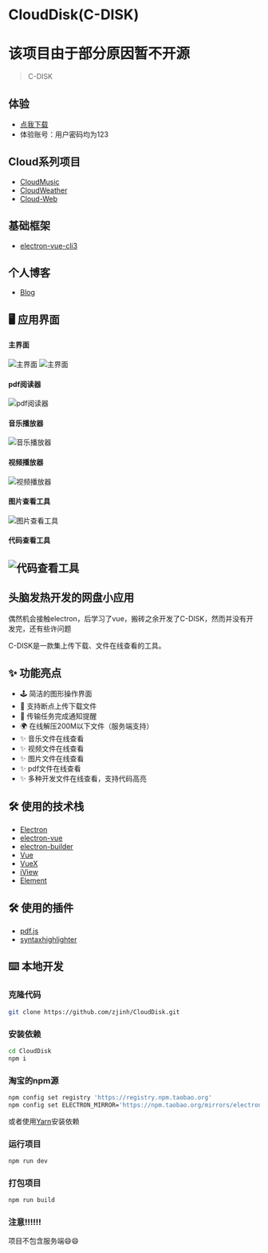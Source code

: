 # CloudDisk(C-DISK)# 该项目由于部分原因暂不开源> C-DISK## 体验- [点我下载](https://works.zjinh.cn/CloudDisk)- 体验账号：用户密码均为123## Cloud系列项目- [CloudMusic](https://github.com/zjinh/CloudMusic)- [CloudWeather](https://github.com/zjinh/CloudWeather)- [Cloud-Web](https://cloud.zjinh.cn/)## 基础框架- [electron-vue-cli3](https://github.com/zjinh/electron-vue-cli3)## 个人博客- [Blog](https://blog.zjinh.cn/)## 🖥 应用界面#### 主界面   ![主界面](screen/disk.gif)   ![主界面](screen/disk.png)#### pdf阅读器  ![pdf阅读器](screen/pdf.gif)#### 音乐播放器![音乐播放器](screen/music.gif)#### 视频播放器![视频播放器](screen/video.gif)#### 图片查看工具![图片查看工具](screen/photo.gif)#### 代码查看工具![代码查看工具](screen/viewer.gif)---## 头脑发热开发的网盘小应用偶然机会接触electron，后学习了vue，搬砖之余开发了C-DISK，然而并没有开发完，还有些许问题C-DISK是一款集上传下载、文件在线查看的工具。## ✨ 功能亮点- 🕹 简洁的图形操作界面- 💾 支持断点上传下载文件- 🔔 传输任务完成通知提醒- 🌍 在线解压200M以下文件（服务端支持）- ✨ 音乐文件在线查看- ✨ 视频文件在线查看- ✨ 图片文件在线查看- ✨ pdf文件在线查看- ✨ 多种开发文件在线查看，支持代码高亮## 🛠 使用的技术栈- [Electron](https://electronjs.org/)- [electron-vue](https://simulatedgreg.gitbooks.io/electron-vue/content/cn/) - [electron-builder](https://www.electron.build/) - [Vue](https://vuejs.org/)- [VueX](https://vuex.vuejs.org/)- [iView](https://www.iviewui.com/)- [Element](https://element.eleme.io)## 🛠 使用的插件- [pdf.js](https://github.com/mozilla/pdf.js)- [syntaxhighlighter](https://github.com/syntaxhighlighter/syntaxhighlighter)## ⌨️ 本地开发### 克隆代码```bashgit clone https://github.com/zjinh/CloudDisk.git```### 安装依赖```bashcd CloudDisknpm i```### 淘宝的npm源```bashnpm config set registry 'https://registry.npm.taobao.org'npm config set ELECTRON_MIRROR='https://npm.taobao.org/mirrors/electron/'```或者使用[Yarn](https://yarnpkg.com/)安装依赖### 运行项目```bashnpm run dev```### 打包项目```bashnpm run build```### 注意:bangbang::bangbang::bangbang:项目不包含服务端:smile::smile: